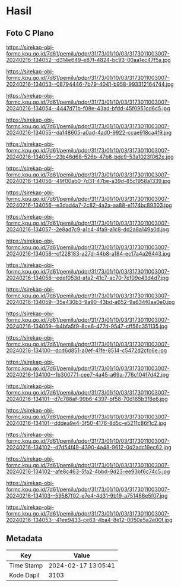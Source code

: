 # Hasil

## Foto C Plano

https://sirekap-obj-formc.kpu.go.id/7d61/pemilu/pdpr/31/73/01/10/03/3173011003007-20240216-134052--d314e649-e87f-4824-bc93-00aa1ec47f5a.jpg

https://sirekap-obj-formc.kpu.go.id/7d61/pemilu/pdpr/31/73/01/10/03/3173011003007-20240216-134053--08794446-7b79-4041-b958-993312164744.jpg

https://sirekap-obj-formc.kpu.go.id/7d61/pemilu/pdpr/31/73/01/10/03/3173011003007-20240216-134054--4447d71b-f08e-43ad-bfdd-45f0951cd6c5.jpg

https://sirekap-obj-formc.kpu.go.id/7d61/pemilu/pdpr/31/73/01/10/03/3173011003007-20240216-134055--da148605-a0ad-4ad0-9922-ccae918ca4f9.jpg

https://sirekap-obj-formc.kpu.go.id/7d61/pemilu/pdpr/31/73/01/10/03/3173011003007-20240216-134055--23b46d68-526b-47b8-bdc9-53a1023f062e.jpg

https://sirekap-obj-formc.kpu.go.id/7d61/pemilu/pdpr/31/73/01/10/03/3173011003007-20240216-134056--49f00ab0-7d31-47be-a39d-85c1958a1339.jpg

https://sirekap-obj-formc.kpu.go.id/7d61/pemilu/pdpr/31/73/01/10/03/3173011003007-20240216-134056--e3dad4a7-2c82-4a2a-aa88-e1174bc89303.jpg

https://sirekap-obj-formc.kpu.go.id/7d61/pemilu/pdpr/31/73/01/10/03/3173011003007-20240216-134057--2e8ad7c9-a1c4-4fa9-a1c8-dd2a8a149a0d.jpg

https://sirekap-obj-formc.kpu.go.id/7d61/pemilu/pdpr/31/73/01/10/03/3173011003007-20240216-134058--cf228183-a27d-44b8-a184-ec17a4a26443.jpg

https://sirekap-obj-formc.kpu.go.id/7d61/pemilu/pdpr/31/73/01/10/03/3173011003007-20240216-134058--edef053d-afa2-41c7-ac70-7ef09e43d4d7.jpg

https://sirekap-obj-formc.kpu.go.id/7d61/pemilu/pdpr/31/73/01/10/03/3173011003007-20240216-134059--35e430b3-9a90-43bd-a652-9a634f0aa0e0.jpg

https://sirekap-obj-formc.kpu.go.id/7d61/pemilu/pdpr/31/73/01/10/03/3173011003007-20240216-134059--b4bfa5f9-8ce6-477d-9547-cff56c351135.jpg

https://sirekap-obj-formc.kpu.go.id/7d61/pemilu/pdpr/31/73/01/10/03/3173011003007-20240216-134100--dcd6d851-a0ef-41fe-8514-c5472d2cfc6e.jpg

https://sirekap-obj-formc.kpu.go.id/7d61/pemilu/pdpr/31/73/01/10/03/3173011003007-20240216-134100--1b300771-cee7-4a45-a69a-776c104f7d42.jpg

https://sirekap-obj-formc.kpu.go.id/7d61/pemilu/pdpr/31/73/01/10/03/3173011003007-20240216-134101--d7c786af-99b6-4397-bf58-70d165b3f8e6.jpg

https://sirekap-obj-formc.kpu.go.id/7d61/pemilu/pdpr/31/73/01/10/03/3173011003007-20240216-134101--dddea9e4-3f50-4176-8d5c-e5211c86f1c2.jpg

https://sirekap-obj-formc.kpu.go.id/7d61/pemilu/pdpr/31/73/01/10/03/3173011003007-20240216-134102--d7d54f49-4390-4a48-9612-0d2adc19ec62.jpg

https://sirekap-obj-formc.kpu.go.id/7d61/pemilu/pdpr/31/73/01/10/03/3173011003007-20240216-134102--afe8c463-5fa2-4bbd-9d23-ee93bf6c74c5.jpg

https://sirekap-obj-formc.kpu.go.id/7d61/pemilu/pdpr/31/73/01/10/03/3173011003007-20240216-134103--59587f02-e7e4-4d31-9b19-a751466e5f07.jpg

https://sirekap-obj-formc.kpu.go.id/7d61/pemilu/pdpr/31/73/01/10/03/3173011003007-20240216-134053--41ee9433-ce63-4ba4-8e12-0050e5a2e00f.jpg


## Metadata

| Key        | Value               |
| ---------- | ------------------- |
| Time Stamp | 2024-02-17 13:05:41 |
| Kode Dapil | 3103                |




